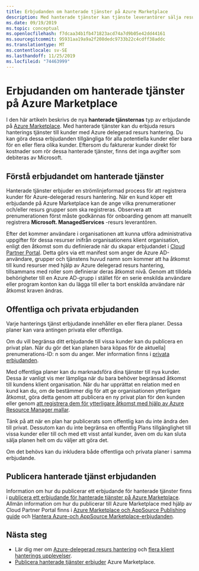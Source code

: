 ```yaml
---
title: Erbjudanden om hanterade tjänster på Azure Marketplace
description: Med hanterade tjänster kan tjänste leverantörer sälja resurs hanterings erbjudanden till kunder på Azure Marketplace.
ms.date: 09/19/2019
ms.topic: conceptual
ms.openlocfilehash: f7dcaa34b1fb471823acd74a7d9b05e42dd44161
ms.sourcegitcommit: 95931aa19a9a2f208dedc9733b22c4cdff38addc
ms.translationtype: MT
ms.contentlocale: sv-SE
ms.lasthandoff: 11/25/2019
ms.locfileid: "74463999"
---
```

# <a name="managed-services-offers-in-azure-marketplace"></a>Erbjudanden om hanterade tjänster på Azure Marketplace

I den här artikeln beskrivs de nya **hanterade tjänsternas** typ av erbjudande på [Azure Marketplace](https://azuremarketplace.microsoft.com). Med hanterade tjänster kan du erbjuda resurs hanterings tjänster till kunder med Azure delegerad resurs hantering. Du kan göra dessa erbjudanden tillgängliga för alla potentiella kunder eller bara för en eller flera olika kunder. Eftersom du fakturerar kunder direkt för kostnader som rör dessa hanterade tjänster, finns det inga avgifter som debiteras av Microsoft.

## <a name="understand-managed-services-offers"></a>Förstå erbjudandet om hanterade tjänster

Hanterade tjänster erbjuder en strömlinjeformad process för att registrera kunder för Azure-delegerad resurs hantering. När en kund köper ett erbjudande på Azure Marketplace kan de ange vilka prenumerationer och/eller resurs grupper som ska registreras. Observera att prenumerationen först måste godkännas för onboarding genom att manuellt registrera **Microsoft. ManagedServices** -resurs leverantören.

Efter det kommer användare i organisationen att kunna utföra administrativa uppgifter för dessa resurser inifrån organisationens klient organisation, enligt den åtkomst som du definierade när du skapar erbjudandet i [Cloud Partner Portal](https://cloudpartner.azure.com/). Detta görs via ett manifest som anger de Azure AD-användare, grupper och tjänstens huvud namn som kommer att ha åtkomst till kund resurser med hjälp av Azure delegerad resurs hantering, tillsammans med roller som definierar deras åtkomst nivå. Genom att tilldela behörigheter till en Azure AD-grupp i stället för en serie enskilda användare eller program konton kan du lägga till eller ta bort enskilda användare när åtkomst kraven ändras.

## <a name="public-and-private-offers"></a>Offentliga och privata erbjudanden

Varje hanterings tjänst erbjudande innehåller en eller flera planer. Dessa planer kan vara antingen privata eller offentliga.

Om du vill begränsa ditt erbjudande till vissa kunder kan du publicera en privat plan. När du gör det kan planen bara köpas för de aktuella] prenumerations-ID: n som du anger. Mer information finns i [privata erbjudanden](https://docs.microsoft.com/azure/marketplace/private-offers).

Med offentliga planer kan du marknadsföra dina tjänster till nya kunder. Dessa är vanligt vis mer lämpliga när du bara behöver begränsad åtkomst till kundens klient organisation. När du har upprättat en relation med en kund kan du, om de bestämmer dig för att ge organisationen ytterligare åtkomst, göra detta genom att publicera en ny privat plan för den kunden eller genom [att registrera dem för ytterligare åtkomst med hjälp av Azure Resource Manager mallar](../how-to/onboard-customer.md).

Tänk på att när en plan har publicerats som offentlig kan du inte ändra den till privat. Dessutom kan du inte begränsa en offentlig Plans tillgänglighet till vissa kunder eller till och med ett visst antal kunder, även om du kan sluta sälja planen helt om du väljer att göra det.

Om det behövs kan du inkludera både offentliga och privata planer i samma erbjudande.

## <a name="publish-managed-service-offers"></a>Publicera hanterade tjänst erbjudanden

Information om hur du publicerar ett erbjudande för hanterade tjänster finns i [publicera ett erbjudande för hanterade tjänster på Azure Marketplace](../how-to/publish-managed-services-offers.md). Allmän information om hur du publicerar till Azure Marketplace med hjälp av Cloud Partner Portal finns i [Azure Marketplace och AppSource Publishing guide](https://docs.microsoft.com/azure/marketplace/marketplace-publishers-guide) och [Hantera Azure-och AppSource Marketplace-erbjudanden](https://docs.microsoft.com/azure/marketplace/cloud-partner-portal/manage-offers/cpp-manage-offers).

## <a name="next-steps"></a>Nästa steg

- Lär dig mer om [Azure-delegerad resurs hantering](azure-delegated-resource-management.md) och [flera klient hanterings upplevelser](cross-tenant-management-experience.md).
- [Publicera hanterade tjänster erbjuder](../how-to/publish-managed-services-offers.md) Azure Marketplace.
